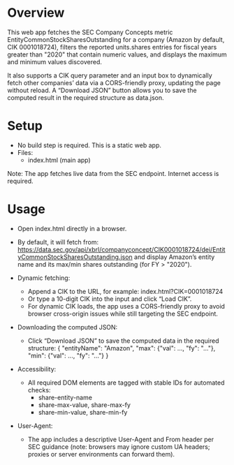# Overview
This web app fetches the SEC Company Concepts metric EntityCommonStockSharesOutstanding for a company (Amazon by default, CIK 0001018724), filters the reported units.shares entries for fiscal years greater than "2020" that contain numeric values, and displays the maximum and minimum values discovered.

It also supports a CIK query parameter and an input box to dynamically fetch other companies’ data via a CORS-friendly proxy, updating the page without reload. A “Download JSON” button allows you to save the computed result in the required structure as data.json.

# Setup
- No build step is required. This is a static web app.
- Files:
  - index.html (main app)

Note: The app fetches live data from the SEC endpoint. Internet access is required.

# Usage
- Open index.html directly in a browser.
- By default, it will fetch from:
  https://data.sec.gov/api/xbrl/companyconcept/CIK0001018724/dei/EntityCommonStockSharesOutstanding.json
  and display Amazon’s entity name and its max/min shares outstanding (for FY > "2020").

- Dynamic fetching:
  - Append a CIK to the URL, for example:
    index.html?CIK=0001018724
  - Or type a 10-digit CIK into the input and click “Load CIK”.
  - For dynamic CIK loads, the app uses a CORS-friendly proxy to avoid browser cross-origin issues while still targeting the SEC endpoint.

- Downloading the computed JSON:
  - Click “Download JSON” to save the computed data in the required structure:
    {
      "entityName": "Amazon",
      "max": {"val": ..., "fy": "..."},
      "min": {"val": ..., "fy": "..."}
    }

- Accessibility:
  - All required DOM elements are tagged with stable IDs for automated checks:
    - share-entity-name
    - share-max-value, share-max-fy
    - share-min-value, share-min-fy

- User-Agent:
  - The app includes a descriptive User-Agent and From header per SEC guidance (note: browsers may ignore custom UA headers; proxies or server environments can forward them).